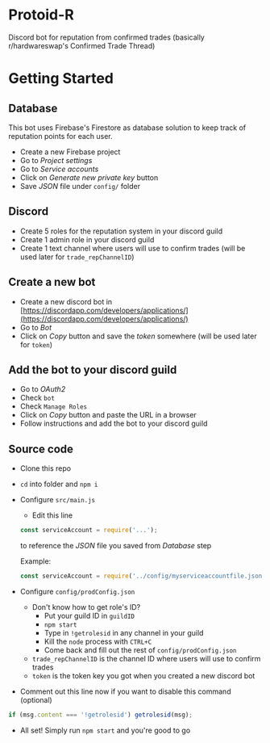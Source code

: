 # Protoid-R
Discord bot for reputation from confirmed trades (basically r/hardwareswap's Confirmed Trade Thread)

# Getting Started

## Database
This bot uses Firebase's Firestore as database solution to keep track of reputation points for each user.
- Create a new Firebase project
- Go to *Project settings*
- Go to *Service accounts*
- Click on *Generate new private key* button
- Save *JSON* file under `config/` folder

## Discord

- Create 5 roles for the reputation system in your discord guild
- Create 1 admin role in your discord guild
- Create 1 text channel where users will use to confirm trades (will be used later for `trade_repChannelID`)

## Create a new bot

- Create a new discord bot in [https://discordapp.com/developers/applications/](https://discordapp.com/developers/applications/)
- Go to *Bot*
- Click on *Copy* button and save the *token* somewhere (will be used later for `token`)

## Add the bot to your discord guild

- Go to *OAuth2*
- Check `bot`
- Check `Manage Roles`
- Click on *Copy* button and paste the URL in a browser
- Follow instructions and add the bot to your discord guild

## Source code

- Clone this repo
- `cd` into folder and `npm i`
- Configure `src/main.js`
  - Edit this line
  ```js
  const serviceAccount = require('...');
  ```
  to reference the *JSON* file you saved from *Database* step

    Example:
  ```js
  const serviceAccount = require('../config/myserviceaccountfile.json');
  ```
- Configure `config/prodConfig.json`
  - Don't know how to get role's ID?
    - Put your guild ID in `guildID`
    - `npm start`
    - Type in `!getrolesid` in any channel in your guild
    - Kill the `node` process with `CTRL+C`
    - Come back and fill out the rest of `config/prodConfig.json`
  - `trade_repChannelID` is the channel ID where users will use to confirm trades
  - `token` is the token key you got when you created a new discord bot
- Comment out this line now if you want to disable this command (optional)
```js
if (msg.content === '!getrolesid') getrolesid(msg);
```
- All set! Simply run `npm start` and you're good to go
